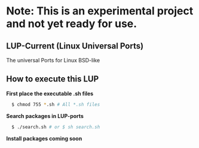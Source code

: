 # Note: This is an experimental project and not yet ready for use.
## LUP-Current (Linux Universal Ports)
The universal Ports for Linux BSD-like

## How to execute this LUP

**First place the executable .sh files**
```bash
  $ chmod 755 *.sh # All *.sh files
```

**Search packages in LUP-ports**
```bash
  $ ./search.sh # or $ sh search.sh
```
**Install packages coming soon**


